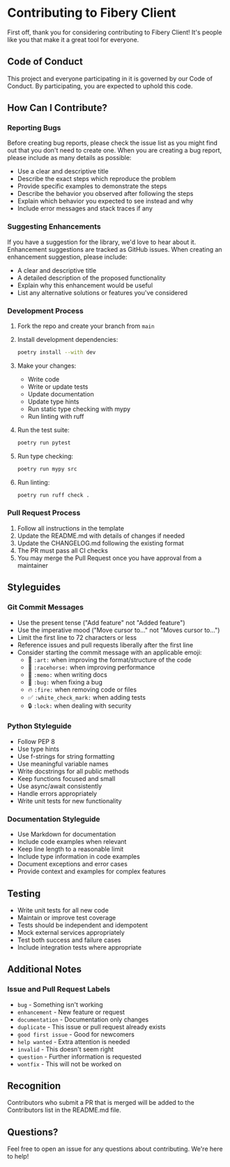 # Contributing to Fibery Client

First off, thank you for considering contributing to Fibery Client! It's people like you that make it a great tool for everyone.

## Code of Conduct

This project and everyone participating in it is governed by our Code of Conduct. By participating, you are expected to uphold this code.

## How Can I Contribute?

### Reporting Bugs

Before creating bug reports, please check the issue list as you might find out that you don't need to create one. When you are creating a bug report, please include as many details as possible:

* Use a clear and descriptive title
* Describe the exact steps which reproduce the problem
* Provide specific examples to demonstrate the steps
* Describe the behavior you observed after following the steps
* Explain which behavior you expected to see instead and why
* Include error messages and stack traces if any

### Suggesting Enhancements

If you have a suggestion for the library, we'd love to hear about it. Enhancement suggestions are tracked as GitHub issues. When creating an enhancement suggestion, please include:

* A clear and descriptive title
* A detailed description of the proposed functionality
* Explain why this enhancement would be useful
* List any alternative solutions or features you've considered

### Development Process

1. Fork the repo and create your branch from `main`
2. Install development dependencies:
   ```bash
   poetry install --with dev
   ```

3. Make your changes:
   * Write code
   * Write or update tests
   * Update documentation
   * Update type hints
   * Run static type checking with mypy
   * Run linting with ruff

4. Run the test suite:
   ```bash
   poetry run pytest
   ```

5. Run type checking:
   ```bash
   poetry run mypy src
   ```

6. Run linting:
   ```bash
   poetry run ruff check .
   ```

### Pull Request Process

1. Follow all instructions in the template
2. Update the README.md with details of changes if needed
3. Update the CHANGELOG.md following the existing format
4. The PR must pass all CI checks
5. You may merge the Pull Request once you have approval from a maintainer

## Styleguides

### Git Commit Messages

* Use the present tense ("Add feature" not "Added feature")
* Use the imperative mood ("Move cursor to..." not "Moves cursor to...")
* Limit the first line to 72 characters or less
* Reference issues and pull requests liberally after the first line
* Consider starting the commit message with an applicable emoji:
    * 🎨 `:art:` when improving the format/structure of the code
    * 🐎 `:racehorse:` when improving performance
    * 📝 `:memo:` when writing docs
    * 🐛 `:bug:` when fixing a bug
    * 🔥 `:fire:` when removing code or files
    * ✅ `:white_check_mark:` when adding tests
    * 🔒 `:lock:` when dealing with security

### Python Styleguide

* Follow PEP 8
* Use type hints
* Use f-strings for string formatting
* Use meaningful variable names
* Write docstrings for all public methods
* Keep functions focused and small
* Use async/await consistently
* Handle errors appropriately
* Write unit tests for new functionality

### Documentation Styleguide

* Use Markdown for documentation
* Include code examples when relevant
* Keep line length to a reasonable limit
* Include type information in code examples
* Document exceptions and error cases
* Provide context and examples for complex features

## Testing

* Write unit tests for all new code
* Maintain or improve test coverage
* Tests should be independent and idempotent
* Mock external services appropriately
* Test both success and failure cases
* Include integration tests where appropriate

## Additional Notes

### Issue and Pull Request Labels

* `bug` - Something isn't working
* `enhancement` - New feature or request
* `documentation` - Documentation only changes
* `duplicate` - This issue or pull request already exists
* `good first issue` - Good for newcomers
* `help wanted` - Extra attention is needed
* `invalid` - This doesn't seem right
* `question` - Further information is requested
* `wontfix` - This will not be worked on

## Recognition

Contributors who submit a PR that is merged will be added to the Contributors list in the README.md file.

## Questions?

Feel free to open an issue for any questions about contributing. We're here to help!
